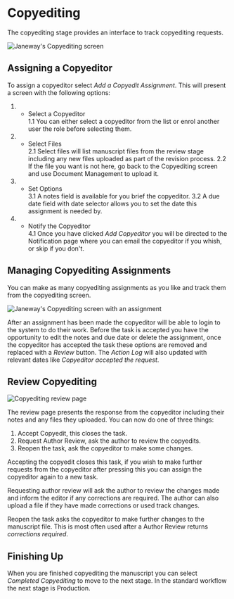 # Copyediting

The copyediting stage provides an interface to track copyediting
requests.

![Janeway's Copyediting screen](../nstatic/copyediting.png)

## Assigning a Copyeditor

To assign a copyeditor select *Add a Copyedit Assignment*. This will
present a screen with the following options:

1.    - Select a Copyeditor  
        1.1 You can either select a copyeditor from the list or enrol
        another user the role before selecting them.

2.    - Select Files  
        2.1 Select files will list manuscript files from the review
        stage including any new files uploaded as part of the revision
        process. 2.2 If the file you want is not here, go back to the
        Copyediting screen and use Document Management to upload it.

3.    - Set Options  
        3.1 A notes field is available for you brief the copyeditor. 3.2
        A due date field with date selector allows you to set the date
        this assignment is needed by.

4.    - Notify the Copyeditor  
        4.1 Once you have clicked *Add Copyeditor* you will be directed
        to the Notification page where you can email the copyeditor if
        you whish, or skip if you don't.

## Managing Copyediting Assignments

You can make as many copyediting assignments as you like and track them
from the copyediting screen.

![Janeway's Copyediting screen with an
assignment](../nstatic/copyediting-assigned.png)

After an assignment has been made the copyeditor will be able to login
to the system to do their work. Before the task is accepted you have the
opportunity to edit the notes and due date or delete the assignment,
once the copyeditor has accepted the task these options are removed and
replaced with a *Review* button. The *Action Log* will also updated with
relevant dates like *Copyeditor accepted the request*.

## Review Copyediting

![Copyediting review page](../nstatic/copyediting-review.png)

The review page presents the response from the copyeditor including
their notes and any files they uploaded. You can now do one of three
things:

1.  Accept Copyedit, this closes the task.
2.  Request Author Review, ask the author to review the copyedits.
3.  Reopen the task, ask the copyeditor to make some changes.

Accepting the copyedit closes this task, if you wish to make further
requests from the copyeditor after pressing this you can assign the
copyeditor again to a new task.

Requesting author review will ask the author to review the changes made
and inform the editor if any corrections are required. The author can
also upload a file if they have made corrections or used track changes.

Reopen the task asks the copyeditor to make further changes to the
manuscript file. This is most often used after a Author Review returns
*corrections required*.

## Finishing Up

When you are finished copyediting the manuscript you can select
*Completed Copyediting* to move to the next stage. In the standard
workflow the next stage is Production.
